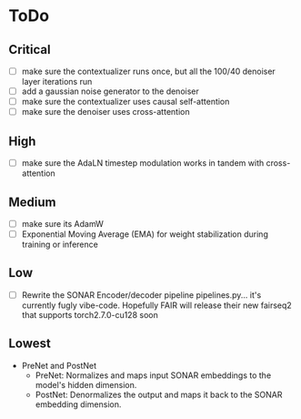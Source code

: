 # ToDo

## Critical

- [ ] make sure the contextualizer runs once, but all the 100/40 denoiser layer iterations run
- [ ] add a gaussian noise generator to the denoiser
- [ ] make sure the contextualizer uses causal self-attention
- [ ] make sure the denoiser uses cross-attention

## High

- [ ] make sure the AdaLN timestep modulation works in tandem with cross-attention

## Medium

- [ ] make sure its AdamW
- [ ] Exponential Moving Average (EMA) for weight stabilization during training or inference

## Low

- [ ] Rewrite the SONAR Encoder/decoder pipeline pipelines.py... it's currently fugly vibe-code. Hopefully FAIR will release their new fairseq2 that supports torch2.7.0-cu128 soon

## Lowest









* PreNet and PostNet
  * PreNet: Normalizes and maps input SONAR embeddings to the model's hidden dimension.
  * PostNet: Denormalizes the output and maps it back to the SONAR embedding dimension.